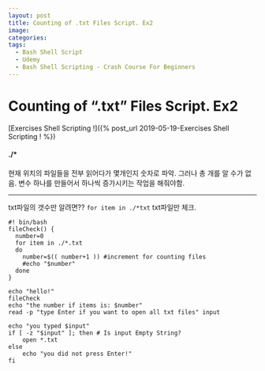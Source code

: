 ```yaml
---
layout: post
title: Counting of .txt Files Script. Ex2
image: 
categories:
tags:
  - Bash Shell Script
  - Udemy
  - Bash Shell Scripting - Crash Course For Beginners
---
```


# Counting of “.txt” Files Script. Ex2

[Exercises Shell Scripting !]({% post_url 2019-05-19-Exercises Shell Scripting ! %})

#### ./*
현재 위치의 파일들을 전부 읽어다가 몇개인지 숫자로 파악.
그러나 총 개를 알 수가 없음.
변수 하나를 만들어서 하나씩 증가시키는 작업을 해줘야함.

---

txt파일의 갯수만 알려면??
`for item in ./*txt` 
txt파일만 체크.

```shell
#! bin/bash
fileCheck() {
  number=0
  for item in ./*.txt
  do
    number=$(( number+1 )) #increment for counting files
    #echo "$number"
  done
}

echo "hello!"
fileCheck
echo "the number if items is: $number"
read -p "type Enter if you want to open all txt files" input

echo "you typed $input"
if [ -z "$input" ]; then # Is input Empty String?
    open *.txt
else
    echo "you did not press Enter!"
fi

```


